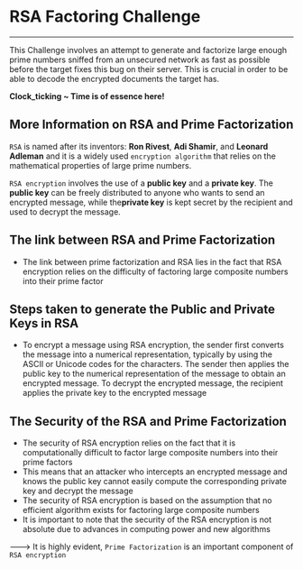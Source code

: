 # RSA Factoring Challenge
------

This Challenge involves an attempt to generate and factorize large enough prime numbers sniffed from an unsecured network as fast as possible before the target fixes this bug on their server. This is crucial in order to be able to decode the encrypted documents the target has.


<b>Clock_ticking ~ Time is of essence here!</b>


## More Information on RSA and Prime Factorization

`RSA` is named after its inventors: <b>Ron Rivest</b>, <b>Adi Shamir</b>, and <b>Leonard Adleman</b> and it is a widely used `encryption algorithm` that relies on the mathematical properties of large prime numbers.

`RSA encryption` involves the use of a <b>public key</b> and a <b>private key</b>. The <b>public key</b> can be freely distributed to anyone who wants to send an encrypted message, while the<b>private key</b> is kept secret by the recipient and used to decrypt the message.

## The link between RSA and Prime Factorization

* The link between prime factorization and RSA lies in the fact that RSA encryption relies on the difficulty of factoring large composite numbers into their prime factor

## Steps taken to generate the Public and Private Keys in RSA

* To encrypt a message using RSA encryption, the sender first converts the message into a numerical representation, typically by using the ASCII or Unicode codes for the characters. The sender then applies the public key to the numerical representation of the message to obtain an encrypted message. To decrypt the encrypted message, the recipient applies the private key to the encrypted message

## The Security of the RSA and Prime Factorization

* The security of RSA encryption relies on the fact that it is computationally difficult to factor large composite numbers into their prime factors
* This means that an attacker who intercepts an encrypted message and knows the public key cannot easily compute the corresponding private key and decrypt the message
* The security of RSA encryption is based on the assumption that no efficient algorithm exists for factoring large composite numbers
* It is important to note that the security of the RSA encryption is not absolute due to advances in computing power and new algorithms

---> It is highly evident, `Prime Factorization` is an important component of `RSA encryption`
